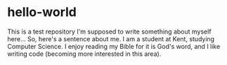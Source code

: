 # hello-world
This is a test repository
I'm supposed to write something about myself here... So, here's a sentence about me. I am a student at Kent, studying Computer Science. 
I enjoy reading  my Bible for it is God's word, and I like writing code (becoming more interested in this area).
